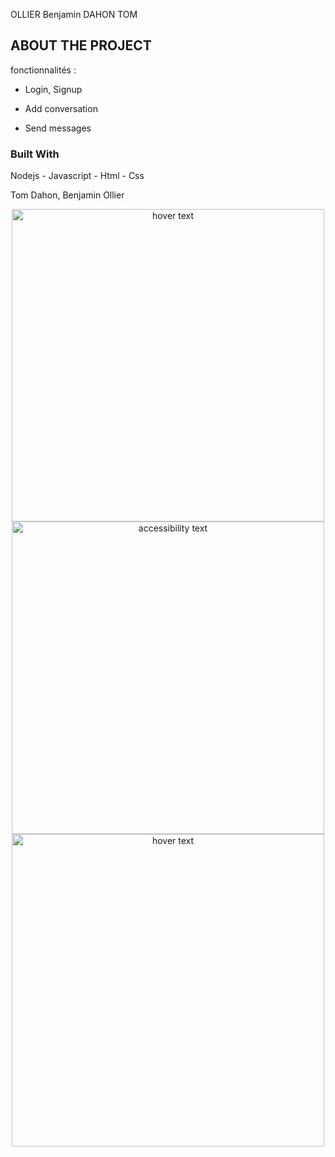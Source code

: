<a name="discord-vuejs"></a>
OLLIER Benjamin
DAHON TOM

## ABOUT THE PROJECT
fonctionnalités :
- Login, Signup
* Add conversation
+ Send messages

### Built With
Nodejs - Javascript - Html - Css

Tom Dahon, Benjamin Ollier

<p align="center">
  <img src="./images/1.png" width="500" title="hover text">
  <img src="./images/2.png" width="500" alt="accessibility text">
  <img src="./images/3.png" width="500" title="hover text">
</p>
